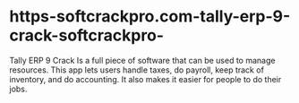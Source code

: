 # https-softcrackpro.com-tally-erp-9-crack-softcrackpro-
Tally ERP 9 Crack    Is a full piece of software that can be used to manage resources. This app lets users handle taxes, do payroll, keep track of inventory, and do accounting. It also makes it easier for people to do their jobs. 
